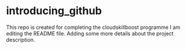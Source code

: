 # introducing_github
This repo is created for completing the cloudskillboost programme
I am editing the README file. Adding some more details about the project description.
